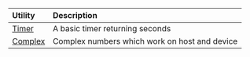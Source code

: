 |Utility  |Description                  |
|:---------|:----------------------------|
|[Timer](Kokkos%3A%3ATimer) | A basic timer returning seconds |
|[Complex](Kokkos%3A%3AComplex) | Complex numbers which work on host and device |
